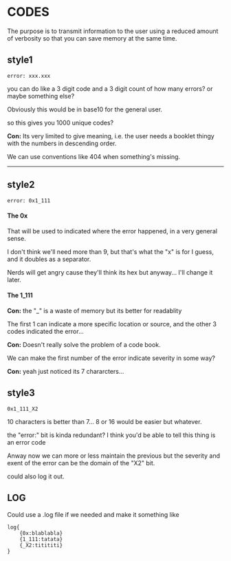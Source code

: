 # CODES
The purpose is to transmit information to the user using a reduced amount of verbosity so that you can save memory at the same time.

## style1
```e-code
error: xxx.xxx
```
you can do like a 3 digit code and a 3 digit count of how many errors? or maybe something else?

Obviously this would be in base10 for the general user.

so this gives you 1000 unique codes?

**Con:** Its very limited to give meaning, i.e. the user needs a booklet thingy with the numbers in descending order.

We can use conventions like 404 when something's missing.

---
## style2
```e-code.oh this isn't visible in the md render...
error: 0x1_111
```
#### The 0x
That will be used to indicated where the error happened, in a very general sense.

I don't think we'll need more than 9, but that's what the "x" is for I guess, and it doubles as a separator.

Nerds will get angry cause they'll think its hex but anyway... I'll change it later.

#### The 1_111
**Con:** the "_" is a waste of memory but its better for readablity

The first 1 can indicate a more specific location or source, and the other 3 codes indicated the error...

**Con:** Doesn't really solve the problem of a code book.

We can make the first number of the error indicate severity in some way?

**Con:** yeah just noticed its 7 chararcters...

## style3
```
0x1_111_X2
```
10 characters is better than 7... 8 or 16 would be easier but whatever.

the "error:" bit is kinda redundant? I think you'd be able to tell this thing is an error code

Anway now we can more or less maintain the previous but the severity and exent of the error can be the domain of the "X2" bit.

could also log it out.
## LOG
Could use a .log file if we needed and make it something like
```
log{
    {0x:blablabla}
    {1_111:tatata}
    {_X2:titititi}
}
```